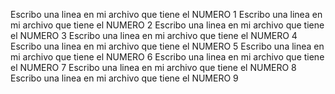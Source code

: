 Escribo una linea en mi archivo que tiene el NUMERO 1
Escribo una linea en mi archivo que tiene el NUMERO 2
Escribo una linea en mi archivo que tiene el NUMERO 3
Escribo una linea en mi archivo que tiene el NUMERO 4
Escribo una linea en mi archivo que tiene el NUMERO 5
Escribo una linea en mi archivo que tiene el NUMERO 6
Escribo una linea en mi archivo que tiene el NUMERO 7
Escribo una linea en mi archivo que tiene el NUMERO 8
Escribo una linea en mi archivo que tiene el NUMERO 9
